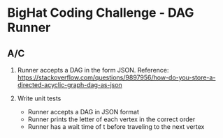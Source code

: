 # BigHat Coding Challenge - DAG Runner

## A/C
1. Runner accepts a DAG in the form JSON.
Reference: https://stackoverflow.com/questions/9897956/how-do-you-store-a-directed-acyclic-graph-dag-as-json

2. Write unit tests
    - Runner accepts a DAG in JSON format
    - Runner prints the letter of each vertex in the correct order
    - Runner has a wait time of t before traveling to the next vertex
